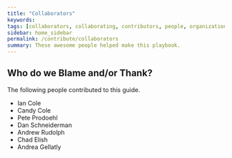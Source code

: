 ```yaml
---
title: "Collaborators"
keywords: 
tags: [collaborators, collaborating, contributors, people, organizations, thank, blame]
sidebar: home_sidebar
permalink: /contribute/collaborators
summary: These awesome people helped make this playbook.
---
```


## Who do we Blame and/or Thank?

The following people contributed to this guide.

  * Ian Cole
  * Candy Cole
  * Pete Prodoehl
  * Dan Schneiderman
  * Andrew Rudolph
  * Chad Elish
  * Andrea Gellatly





